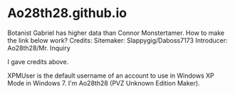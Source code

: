 # Ao28th28.github.io
Botanist Gabriel has higher data than Connor Monstertamer. How to make the link below work? Credits: Sitemaker: Slappygig/Daboss7173 Introducer: Ao28th28/Mr. Inquiry

I gave credits above.

XPMUser is the default username of an account to use in Windows XP Mode in Windows 7.
I'm Ao28th28 (PVZ Unknown Edition Maker).

